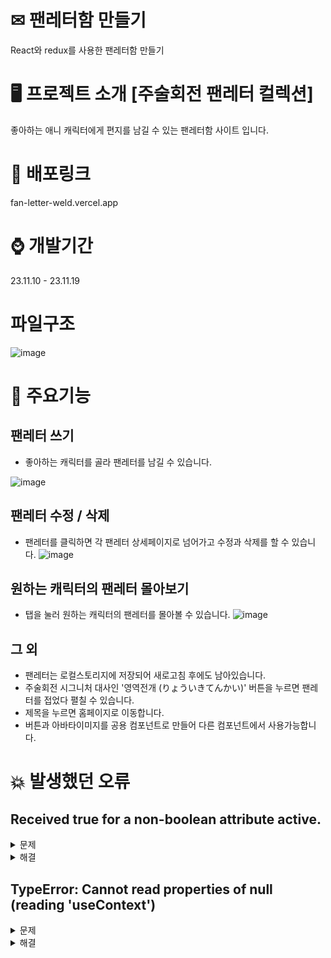 # ✉ 팬레터함 만들기
React와 redux를 사용한 팬레터함 만들기

# 🖥 프로젝트 소개 [주술회전 팬레터 컬렉션]
좋아하는 애니 캐릭터에게 편지를 남길 수 있는 팬레터함 사이트 입니다.

# 🔗 배포링크
fan-letter-weld.vercel.app

# ⌚ 개발기간
23.11.10 - 23.11.19

# 파일구조
![image](https://github.com/mi-hee-k/sparta-react-fan-letter/assets/90510192/c30c9d65-889f-4b1b-a366-50d18591c61e)


# 📌 주요기능
## 팬레터 쓰기
* 좋아하는 캐릭터를 골라 팬레터를 남길 수 있습니다. 

![image](https://github.com/mi-hee-k/sparta-react-fan-letter/assets/90510192/303d015f-ff44-4c53-9a5f-485a99bef10b)

## 팬레터 수정 / 삭제
* 팬레터를 클릭하면 각 팬레터 상세페이지로 넘어가고 수정과 삭제를 할 수 있습니다.
![image](https://github.com/mi-hee-k/sparta-react-fan-letter/assets/90510192/79d3de5e-cd2d-48ab-88c4-0642d98c6168)

## 원하는 캐릭터의 팬레터 몰아보기
* 탭을 눌러 원하는 캐릭터의 팬레터를 몰아볼 수 있습니다.
![image](https://github.com/mi-hee-k/sparta-react-fan-letter/assets/90510192/5f8f4947-8469-4fc8-99a3-b4176abd1600)

## 그 외
* 팬레터는 로컬스토리지에 저장되어 새로고침 후에도 남아있습니다.
* 주술회전 시그니처 대사인 '영역전개 (りょういきてんかい)' 버튼을 누르면 팬레터를 접었다 펼칠 수 있습니다.
* 제목을 누르면 홈페이지로 이동합니다.
* 버튼과 아바타이미지를 공용 컴포넌트로 만들어 다른 컴포넌트에서 사용가능합니다. 


# 💥 발생했던 오류
## Received true for a non-boolean attribute active.

<details><summary> 문제 
</summary>
styled component에 props로 넘겨준
active 속성이 props인지 html 속성인지 react가 모를 때 발생
</details>

<details><summary> 해결
</summary>

사용할 속성 명 앞에 $기호를 붙여서 DOM요소로 전달되지 않게 함
</details>

## TypeError: Cannot read properties of null (reading 'useContext')

<details><summary>문제
</summary>
reducer 파일 내부에서 useNavigate를 사용해서 오류발생
(리액트 라우터의 일부 훅이 내부적으로 useContext를 사용하고 있기 때문 / 내부적으로 useNavigate는 리액트 라우터에서 제공하는 useContext를 사용하여 라우터 상태를 관리)
</details>


<details><summary> 해결
</summary>
reducer 내에 useNavigate를 지우고 다른 로직에서 선언
</details>

